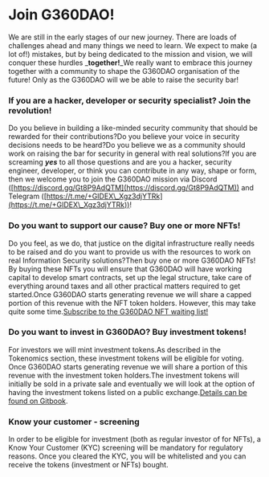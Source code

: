 # Join G360DAO!

We are still in the early stages of our new journey. There are loads of challenges ahead and many things we need to learn. We expect to make (a lot of!) mistakes, but by being dedicated to the mission and vision, we will conquer these hurdles _**together!**_We really want to embrace this journey together with a community to shape the G360DAO organisation of the future! Only as the G360DAO will we be able to raise the security bar!

### **If you are a hacker, developer or security specialist? Join the revolution!** <a href="#if-you-are-a-hacker-developer-or-security-specialist-join-the-revolution" id="if-you-are-a-hacker-developer-or-security-specialist-join-the-revolution"></a>

Do you believe in building a like-minded security community that should be rewarded for their contributions?Do you believe your voice in security decisions needs to be heard?Do you believe we as a community should work on raising the bar for security in general with real solutions?If you are screaming _**yes**_ to all those questions and are you a hacker, security engineer, developer, or think you can contribute in any way, shape or form, then we welcome you to join the G360DAO mission via Discord ([https://discord.gg/Gt8P9AdQTM](https://discord.gg/Gt8P9AdQTM)) and Telegram ([https://t.me/+GIDEX\_Xgz3djYTRk](https://t.me/+GIDEX\_Xgz3djYTRk))!

### **Do you want to support our cause? Buy one or more NFTs!** <a href="#do-you-want-to-support-our-cause-buy-one-or-more-nfts" id="do-you-want-to-support-our-cause-buy-one-or-more-nfts"></a>

Do you feel, as we do, that justice on the digital infrastructure really needs to be raised and do you want to provide us with the resources to work on real Information Security solutions?Then buy one or more G360DAO NFTs! By buying these NFTs you will ensure that G360DAO will have working capital to develop smart contracts, set up the legal structure, take care of everything around taxes and all other practical matters required to get started.Once G360DAO starts generating revenue we will share a capped portion of this revenue with the NFT token holders. However, this may take quite some time.​[Subscribe to the G360DAO NFT waiting list!](https://guardian360.activehosted.com/f/85)​

### **Do you want to invest in G360DAO? Buy investment tokens!** <a href="#do-you-want-to-invest-in-g360dao-buy-investment-tokens" id="do-you-want-to-invest-in-g360dao-buy-investment-tokens"></a>

For investors we will mint investment tokens.As described in the Tokenomics section, these investment tokens will be eligible for voting. Once G360DAO starts generating revenue we will share a portion of this revenue with the investment token holders.The investment tokens will initially be sold in a private sale and eventually we will look at the option of having the investment tokens listed on a public exchange.​[Details can be found on Gitbook](https://app.gitbook.com/o/2YkrRUxPFdNDfr8LQAiG/s/QZ3ahML7tpbcBqNJehsq/).

### **Know your customer - screening** <a href="#know-your-customer-screening" id="know-your-customer-screening"></a>

In order to be eligible for investment (both as regular investor of for NFTs), a Know Your Customer (KYC) screening will be mandatory for regulatory reasons. Once you cleared the KYC, you will be whitelisted and you can receive the tokens (investment or NFTs) bought.
